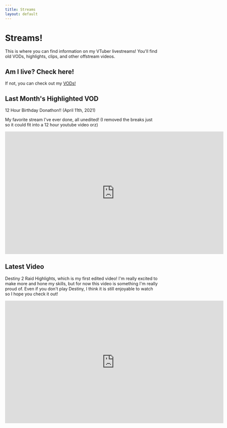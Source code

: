 ```yaml
---
title: Streams
layout: default
---
```

# Streams! #

This is where you can find information on my VTuber livestreams! You'll find old VODs, highlights, clips, and other offstream videos.

## Am I live? Check here! ##

<!-- Add a placeholder for the Twitch embed -->
 <div id="twitch-embed"></div>

<!-- Load the Twitch embed script -->
<script src="https://embed.twitch.tv/embed/v1.js"></script>

<!-- Create a Twitch.Embed object that will render within the "twitch-embed" root element. -->
  <script type="text/javascript">
      new Twitch.Embed("twitch-embed", {
        width: 720,
        height: 405,
        channel: "celestestarlite",
      });</script>

If not, you can check out my [VODs!](https://www.youtube.com/channel/UCoRECiPve1lMf-CPBCHYLAg)

## Last Month's Highlighted VOD ##

12 Hour Birthday Donathon!! (April 11th, 2021)

My favorite stream I've ever done, all unedited! (I removed the breaks just so it could fit into a 12 hour youtube video orz)

<iframe width="720" height="405" src="https://www.youtube.com/embed/hNiHokiNK8g" title="YouTube video player" frameborder="0" allow="accelerometer; autoplay; clipboard-write; encrypted-media; gyroscope; picture-in-picture" allowfullscreen></iframe>

## Latest Video ##

Destiny 2 Raid Highlights, which is my first edited video! I'm really excited to make more and hone my skills, but for now this video is something I'm really proud of. Even if you don't play Destiny, I think it is still enjoyable to watch so I hope you check it out!

<iframe width="720" height="405" src="https://www.youtube.com/embed/YhGu5BlStE4" frameborder="0" allow="accelerometer; autoplay; clipboard-write; encrypted-media; gyroscope; picture-in-picture" allowfullscreen></iframe>